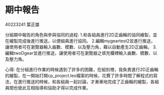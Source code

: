 # 期中報告

40223241 葉正雄

分組期中報告的角色與參與協同的過程:
1.和各組員進行2D正齒輪的協同繪製，並在繪製完成後進行推送，以便組員進行協同。
2.編輯mygeartest2並進行推送，讓使用者可在瀏覽器輸入齒數、模數、以及壓力角，藉以自動產生2D正齒輪。
3.編輯twoDgear並進行推送，讓使用者可在瀏覽器之填充欄裡輸入齒數、模數、以及壓力角。

心得:
在分組進行作業的時候遇到了許多的困難，在組別裡，我負責進行2D正齒輪的繪製，在一開始打開cp_project.leo檔案的時候，花費了許多時間了解程式的寫法，在進行推送的時候，和各組員一起討論，才漸漸地完成了正齒輪的繪製，各組員間也彼此互相指導和協助才得以完成作業。